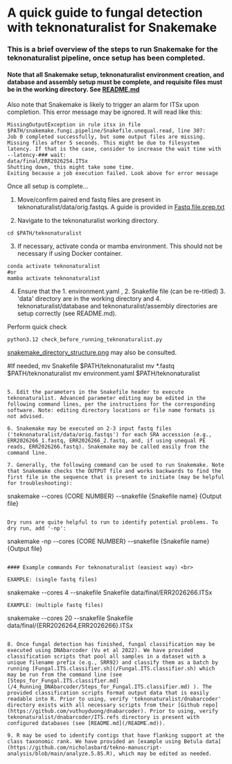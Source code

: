 # A quick guide to fungal detection with teknonaturalist for Snakemake

### This is a brief overview of the steps to run Snakemake for the teknonaturalist pipeline, once setup has been completed. 
#### Note that all Snakemake setup, teknonaturalist environment creation, and database and assembly setup must be complete, and requisite files must be in the working directory. See [README.md](/README.md) <br>

Also note that Snakemake is likely to trigger an alarm for ITSx upon completion. This error message may be ignored. It will read like this: <br>
```
MissingOutputException in rule itsx in file $PATH/snakemake.fungi.pipeline/Snakefile.unequal.read, line 307:
Job 0 completed successfully, but some output files are missing. Missing files after 5 seconds. This might be due to filesystem latency. If that is the case, consider to increase the wait time with --latency-### wait:
data/final/ERR2026254.ITSx
Shutting down, this might take some time.
Exiting because a job execution failed. Look above for error message
```
 
Once all setup is complete...

1. Move/confirm paired end fastq files  are present in teknonaturalist/data/orig.fastqs. A guide is provided in [Fastq.file.prep.txt](/0_Fastq_file_setup/Fastq.file.prep.txt) 

2. Navigate to the teknonaturalist working directory.
```
cd $PATH/teknonaturalist
```

3. If necessary, activate conda or mamba environment. This should not be necessary if using Docker container.
```
conda activate teknonaturalist
#or
mamba activate teknonaturalist
```

4. Ensure that the 1. environment.yaml , 2. Snakefile file (can be re-titled) 3. 'data' directory are in the working directory and 4. teknonaturalist/database and teknonaturalist/assembly directories are setup correctly (see README.md).<br>

Perform quick check
```
python3.12 check_before_running_teknonaturalist.py
```

[snakemake_directory_structure.png](/images/snakemake_directory_structure.png) may also be consulted.

#If needed,
mv Snakefile $PATH/teknonaturalist
mv *.fastq $PATH/teknonaturalist
mv environment.yaml $PATH/teknonaturalist
```

5. Edit the parameters in the Snakefile header to execute teknonaturalist. Advanced parameter editing may be edited in the following command lines, per the instructions for the corresponding software. Note: editing directory locations or file name formats is not advised.

6. Snakemake may be executed on 2-3 input fastq files ('teknonaturalist/data/orig.fastqs') for each SRA accession (e.g., ERR2026266_1.fastq, ERR2026266_2.fastq, and, if using unequal PE reads, ERR2026266.fastq). Snakemake may be called easily from the command line.

7. Generally, the following command can be used to run Snakemake. Note that Snakemake checks the OUTPUT file and works backwards to find the first file in the sequence that is present to initiate (may be helpful for troubleshooting):
```
snakemake --cores {CORE NUMBER} --snakefile {Snakefile name} {Output file}
```

Dry runs are quite helpful to run to identify potential problems. To dry run, add '-np':
```
snakemake -np --cores {CORE NUMBER} --snakefile {Snakefile name} {Output file}
```

#### Example commands For teknonaturalist (easiest way) <br>

EXAMPLE: (single fastq files)
```
snakemake --cores 4 --snakefile Snakefile data/final/ERR2026266.ITSx
```
EXAMPLE: (multiple fastq files)
```
snakemake --cores 20 --snakefile Snakefile data/final/{ERR2026264,ERR2026266}.ITSx
```

8. Once fungal detection has finished, fungal classification may be executed using DNAbarcoder (Vu et al 2022). We have provided classification scripts that pool all samples in a dataset with a unique filename prefix (e.g., SRR92) and classify them as a batch by running [Fungal.ITS.classifier.sh](/Fungal.ITS.classifier.sh) which may be run from the command line (see [Steps_for_Fungal.ITS.classifier.md](/4_Running_DNAbarcoder/Steps_for_Fungal.ITS.classifier.md) ). The provided classification scripts format output data that is easily readable into R. Prior to using, verify 'teknonaturalist/dnabarcoder' directory exists with all necessary scripts from their [Github repo](https://github.com/vuthuyduong/dnabarcoder). Prior to using, verify teknonaturalist/dnabarcoder/ITS.refs directory is present with configured databases (see [README.md](/README.md)). 

9. R may be used to identify contigs that have flanking support at the class taxonomic rank. We have provided an [example using Betula data](https://github.com/nicholasbard/tekno-manuscript-analysis/blob/main/analyze.5.8S.R), which may be edited as needed.
